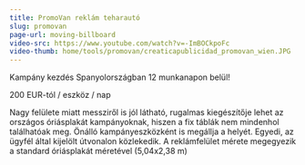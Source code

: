 ```yaml
---
title: PromoVan reklám teharautó
slug: promovan
page-url: moving-billboard
video-src: https://www.youtube.com/watch?v=-ImBOCkpoFc
video-thumb: home/tools/promovan/creaticapublicidad_promovan_wien.JPG
---
```


Kampány kezdés Spanyolországban 12 munkanapon belül!

200 EUR-tól / eszköz / nap

Nagy felülete miatt messziről is jól látható, rugalmas kiegészítője lehet az országos óriásplakát kampányoknak, hiszen a fix táblák nem mindenhol találhatóak meg. Önálló kampányeszközként is megállja a helyét. Egyedi, az ügyfél által kijelölt útvonalon közlekedik. A reklámfelület mérete megegyezik a standard óriásplakát méretével (5,04x2,38 m)
